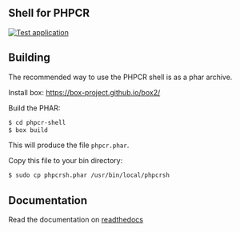 Shell for PHPCR
---------------

[![Test application](https://github.com/phpcr/phpcr-shell/workflows/Test%20application/badge.svg)](https://github.com/phpcr/phpcr-shell/workflows/Test%20application)

## Building

The recommended way to use the PHPCR shell is as a phar archive.

Install box: https://box-project.github.io/box2/

Build the PHAR:

````bash
$ cd phpcr-shell
$ box build
````

This will produce the file `phpcr.phar`.

Copy this file to your bin directory:

````bash
$ sudo cp phpcrsh.phar /usr/bin/local/phpcrsh
````

## Documentation

Read the documentation on [readthedocs](http://phpcr.readthedocs.org/en/latest/phpcr-shell/index.html)

